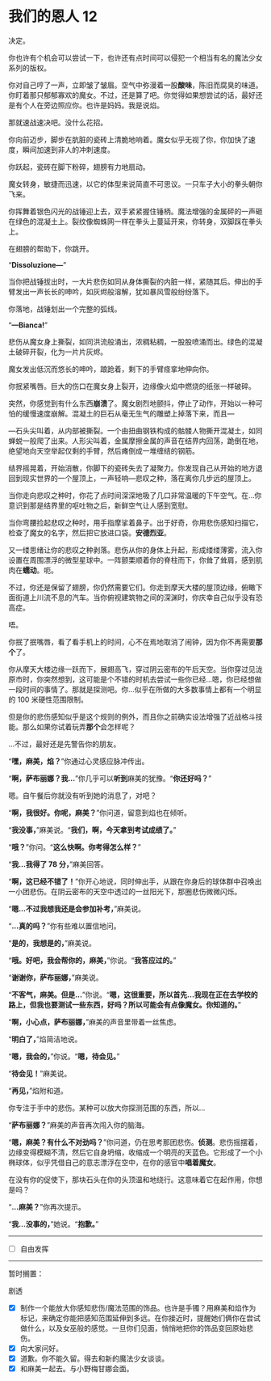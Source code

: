 # 我们的恩人 12

决定。

你也许有个机会可以尝试一下，也许还有点时间可以侵犯一个相当有名的魔法少女系列的版权。

你对自己哼了一声，立即皱了皱眉。空气中弥漫着一股**酸味**，陈旧而腐臭的味道。你盯着那只郁郁寡欢的魔女。不过，还是算了吧。你觉得如果想尝试的话，最好还是有个人在旁边照应你。也许是妈妈。我是说焰。

那就速战速决吧。没什么花招。

你向前迈步，脚步在肮脏的瓷砖上清脆地响着。魔女似乎无视了你，你加快了速度，瞬间加速到非人的冲刺速度。

你跃起，瓷砖在脚下粉碎，翅膀有力地扇动。

魔女转身，敏捷而迅速，以它的体型来说简直不可思议。一只车子大小的拳头朝你飞来。

你挥舞着银色闪光的战锤迎上去，双手紧紧握住锤柄。魔法增强的金属砰的一声砸在绿色的混凝土上。裂纹像蜘蛛网一样在拳头上蔓延开来，你转身，双脚踩在拳头上。

在翅膀的帮助下，你跳开。

“**Dissoluzione—**”

当你把战锤拔出时，一大片悲伤如同从身体撕裂的内脏一样，紧随其后。伸出的手臂发出一声长长的呻吟，如灰烬般溶解，犹如暴风雪般纷纷落下。

你落地，战锤划出一个完整的弧线。

“**—Bianca!**”

悲伤从魔女身上撕裂，如同洪流般涌出，浓稠粘稠，一股股喷涌而出。绿色的混凝土破碎开裂，化为一片片灰烬。

魔女发出低沉而悠长的呻吟，踉跄着，剩下的手臂痉挛地伸向你。

你抿紧嘴唇。巨大的伤口在魔女身上裂开，边缘像火焰中燃烧的纸张一样破碎。

突然，你感觉到有什么东西**崩溃**了。魔女剧烈地颤抖，停止了动作，开始以一种可怕的缓慢速度崩解。混凝土的巨石从毫无生气的雕塑上掉落下来，而且—

—石头尖叫着，从内部被撕裂。一个由扭曲钢铁构成的骷髅人物撕开混凝土，如同蝉蜕一般爬了出来。人形尖叫着，金属摩擦金属的声音在结界内回荡，跪倒在地，绝望地向天空举起仅剩的手臂，然后瘫倒成一堆缠结的钢筋。

结界摇晃着，开始消散，你脚下的瓷砖失去了凝聚力。你发现自己从开始的地方退回到现实世界的一个屋顶上，一声轻响—悲叹之种，落在离你几步远的屋顶上。

当你走向悲叹之种时，你花了点时间深深地吸了几口非常温暖的下午空气。在...你意识到那是结界里的呕吐物之后，新鲜空气让人感到宽慰。

当你弯腰捡起悲叹之种时，用手指摩挲着鼻子。出于好奇，你用悲伤感知扫描它，检查了魔女的名字，然后把它放进口袋。**安德烈亚**。

又一缕思绪让你的悲叹之种剥落。悲伤从你的身体上升起，形成缕缕薄雾，流入你设置在周围漂浮的微型星球中。一阵颤栗顺着你的脊柱而下，你耸了耸肩，感到肌肉在**蠕动**。呃。

不过，你还是保留了翅膀，你仍然需要它们。你走到摩天大楼的屋顶边缘，俯瞰下面街道上川流不息的汽车。当你俯视建筑物之间的深渊时，你庆幸自己似乎没有恐高症。

唔。

你抿了抿嘴唇，看了看手机上的时间，心不在焉地取消了闹钟，因为你不再需要**那个**了。

你从摩天大楼边缘一跃而下，展翅高飞，穿过阴云密布的午后天空。当你穿过见泷原市时，你突然想到，这可能是个不错的时机去尝试一些你已经...嗯，你已经想做一段时间的事情了。那就是探测吧。你...似乎在所做的大多数事情上都有一个明显的 100 米硬性范围限制。

但是你的悲伤感知似乎是这个规则的例外，而且你之前确实设法增强了近战格斗技能。那么如果你试着玩弄**那个**会怎样呢？

...不过，最好还是先警告你的朋友。

“**嘿，麻美，焰？**”你通过心灵感应脉冲传出。

“**啊，萨布丽娜？我...**”你几乎可以**听到**麻美的犹豫。“**你还好吗？**”

嗯。自午餐后你就没有听到她的消息了，对吧？

“**啊，我很好。你呢，麻美？**”你问道，留意到焰也在倾听。

“**我没事，**”麻美说。“**我们，啊，今天拿到考试成绩了。**”

“**哦？**”你问。“**这么快啊。你考得怎么样？**”

“**我...我得了 78 分，**”麻美回答。

“**啊，这已经不错了！**”你开心地说，同时伸出手，从跟在你身后的球体群中召唤出一小团悲伤。在阴云密布的天空中透过的一丝阳光下，那圈悲伤微微闪烁。

“**嗯...不过我想我还是会参加补考，**”麻美说。

“**...真的吗？**”你有些难以置信地问。

“**是的，我想是的，**”麻美说。

“**哦。好吧，我会帮你的，麻美，**”你说。“**我答应过的。**”

“**谢谢你，萨布丽娜，**”麻美说。

“**不客气，麻美。但是...**”你说。“**嗯，这很重要，所以首先...我现在正在去学校的路上，但我也要测试一些东西，好吗？所以可能会有点像魔女。你知道的。**”

“**啊，小心点，萨布丽娜，**”麻美的声音里带着一丝焦虑。

“**明白了，**”焰简洁地说。

“**嗯，我会的，**”你说。“**嗯，待会见。**”

“**待会见！**”麻美说。

“**再见，**”焰附和道。

你专注于手中的悲伤。某种可以放大你探测范围的东西，所以...

“**萨布丽娜？**”麻美的声音再次闯入你的脑海。

“**嗯，麻美？有什么不对劲吗？**”你问道，仍在思考那团悲伤。**侦测**。悲伤摇摆着，边缘变得模糊不清，然后它自身坍缩，收缩成一个明亮的天蓝色。它形成了一个小椭球体，似乎凭借自己的意志漂浮在空中，在你的感官中**唱着魔女**。

在没有你的促使下，那块石头在你的头顶温和地绕行。这意味着它在起作用，你想是吗？

“**...麻美？**”你再次提示。

“**我...没事的，**”她说。“**抱歉。**”

---

- [ ] 自由发挥

---

暂时搁置：

剧透

- [x] 制作一个能放大你感知悲伤/魔法范围的饰品。也许是手镯？用麻美和焰作为标记，来确定你能把感知范围延伸到多远。在你接近时，提醒她们俩你在尝试做什么，以及女巫般的感觉。一旦你们见面，悄悄地把你的饰品变回原始悲伤。
- [x] 向大家问好。
- [x] 道歉。你不能久留。得去和新的魔法少女谈谈。
- [x] 和麻美一起去。与小野梅甘娜会面。
